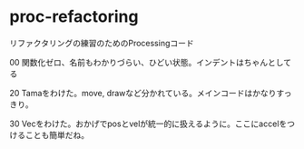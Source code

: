 # proc-refactoring


リファクタリングの練習のためのProcessingコード

00 関数化ゼロ、名前もわかりづらい、ひどい状態。インデントはちゃんとしてる

20 Tamaをわけた。move, drawなど分かれている。メインコードはかなりすっきり。

30 Vecをわけた。おかげでposとvelが統一的に扱えるように。ここにaccelをつけることも簡単だね。


